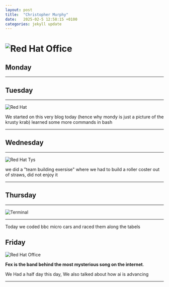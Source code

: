 ```yaml
---
layout: post
title:  "Christopher Murphy"
date:   2025-02-5 12:58:15 +0100
categories: jekyll update
---
```



![Red Hat Office](https://upload.wikimedia.org/wikipedia/commons/thumb/2/25/The_Krusty_Krab.png/1200px-The_Krusty_Krab.png "Red Hat Waterford")
=======
## Monday


---


## Tuesday


---


![Red Hat](https://www.gamespew.com/wp-content/uploads/2024/09/Disney_Epic_Mickey_Rebrushed_Showcase_Screenshot_3.jpg "Red Hat Waterford")

We started on this very blog today (hence why mondy is just a picture of the krusty krab) learned some more commands in bash

---


## Wednesday


---


![Red Hat Tys](https://animebird.net/wp-content/uploads/2017/01/d9uyshm.jpg "Red Hat TYs")

we did a "team building exersise" where we had to build a roller coster out of straws, did not enjoy it


---


## Thursday


---


![Terminal](https://media0.giphy.com/media/yrmb9TgQlb18k/giphy.gif?cid=6c09b952yzqugubwet29vmayzw8vg8bb52d1z0qzojx1cgxs&ep=v1_gifs_search&rid=giphy.gif&ct=g "Terminal")


---
Today we coded bbc micro cars and raced them along the tabels

## Friday

![Red Hat Office](https://upload.wikimedia.org/wikipedia/en/7/74/The_band_members_from_the_band_FEX.jpg)

**Fex is the band behind the most mysterious song on the internet**.

We Had a half day this day, We also talked about how ai is advancing

---



